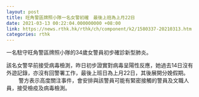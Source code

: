 ```yaml
---
layout: post
title: 旺角警區牌照小隊一名女警初確　最後上班為上月22日
date: 2021-03-13 00:22:04.000000000 +08:00
link: https://news.rthk.hk/rthk/ch/component/k2/1580337-20210313.htm
categories: rthk
---
```


一名駐守旺角警區牌照小隊的34歲女警員初步確診新型肺炎。

該名女警早前接受病毒檢測，昨日初步證實對病毒呈陽性反應，她過去14日沒有外遊記錄，亦沒有回警署工作，最後上班日為上月22日，其後展開分娩假期。
　　 
警方表示高度關注事件，會安排與該警員可能有緊密接觸的警員及文職人員，接受檢疫及病毒檢測。
